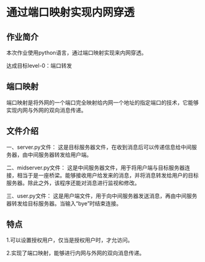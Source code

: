 # 通过端口映射实现内网穿透 #
##
## 作业简介 ##
本次作业使用python语言，通过端口映射实现来内网穿透。

达成目标level-0：端口转发

## 端口映射 ##
端口映射是将外网的一个端口完全映射给内网一个地址的指定端口的技术，它能够实现内网与外网的双向消息传递。

## 文件介绍 ##

一、server.py文件：
这是目标服务器文件，在收到消息后可以传递信息给中间服务器，由中间服务器转发给用户端。

二、midserver.py文件：
这是中间服务器文件，用于将用户端与目标服务器连接，相当于是一座桥梁。能够接收用户给发来的消息，并将消息转发给用户的目标服务器。除此之外，该程序还能对消息进行监视和修改。

三、user.py文件：
这是用户端文件，用于向中间服务器发送消息，再由中间服务器转发给目标服务器。当输入“bye”时结束连接。

## 特点 ##
1.可以设置授权用户，仅当是授权用户时，才允访问。

2.实现了端口映射，能够进行内网与外网的双向消息传递。
